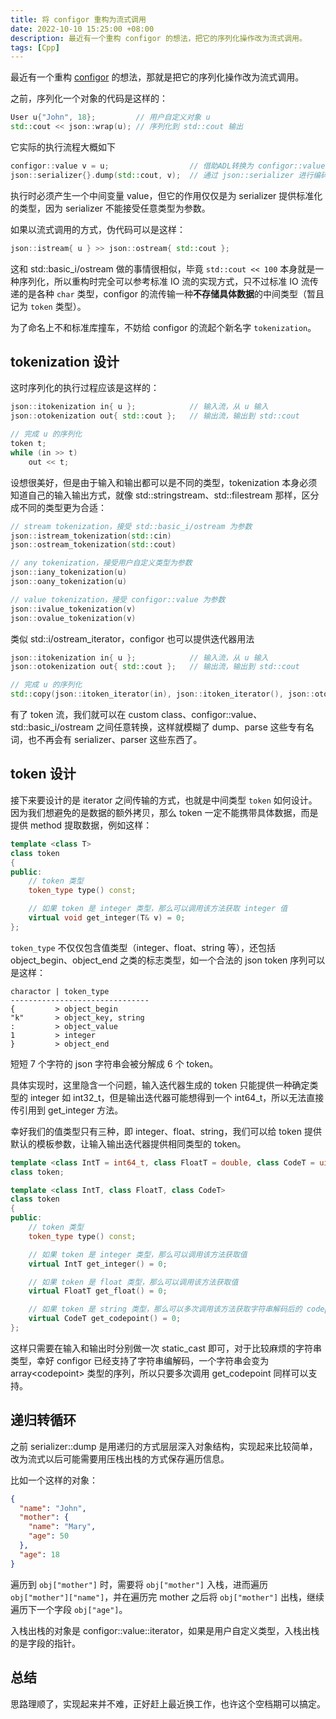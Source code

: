 ```yaml
---
title: 将 configor 重构为流式调用
date: 2022-10-10 15:25:00 +08:00
description: 最近有一个重构 configor 的想法，把它的序列化操作改为流式调用。
tags: [Cpp]
---
```


最近有一个重构 [configor](https://github.com/Nomango/configor) 的想法，那就是把它的序列化操作改为流式调用。

之前，序列化一个对象的代码是这样的：

```cpp
User u{"John", 18};         // 用户自定义对象 u
std::cout << json::wrap(u); // 序列化到 std::cout 输出
```

它实际的执行流程大概如下

```cpp
configor::value v = u;                  // 借助ADL转换为 configor::value 类型
json::serializer{}.dump(std::cout, v);  // 通过 json::serializer 进行编码
```

执行时必须产生一个中间变量 value，但它的作用仅仅是为 serializer 提供标准化的类型，因为 serializer 不能接受任意类型为参数。

如果以流式调用的方式，伪代码可以是这样：

```cpp
json::istream{ u } >> json::ostream{ std::cout };
```

这和 std::basic_i/ostream 做的事情很相似，毕竟 `std::cout << 100` 本身就是一种序列化，所以重构时完全可以参考标准 IO 流的实现方式，只不过标准 IO 流传递的是各种 `char` 类型，configor 的流传输一种**不存储具体数据**的中间类型（暂且记为 `token` 类型）。

为了命名上不和标准库撞车，不妨给 configor 的流起个新名字 `tokenization`。

## tokenization 设计

这时序列化的执行过程应该是这样的：

```cpp
json::itokenization in{ u };            // 输入流，从 u 输入
json::otokenization out{ std::cout };   // 输出流，输出到 std::cout

// 完成 u 的序列化
token t;
while (in >> t)
    out << t;
```

设想很美好，但是由于输入和输出都可以是不同的类型，tokenization 本身必须知道自己的输入输出方式，就像 std::stringstream、std::filestream 那样，区分成不同的类型更为合适：

```cpp
// stream tokenization，接受 std::basic_i/ostream 为参数
json::istream_tokenization(std::cin)
json::ostream_tokenization(std::cout)

// any tokenization，接受用户自定义类型为参数
json::iany_tokenization(u)
json::oany_tokenization(u)

// value tokenization，接受 configor::value 为参数
json::ivalue_tokenization(v)
json::ovalue_tokenization(v)
```

类似 std::i/ostream_iterator，configor 也可以提供迭代器用法

```cpp
json::itokenization in{ u };            // 输入流，从 u 输入
json::otokenization out{ std::cout };   // 输出流，输出到 std::cout

// 完成 u 的序列化
std::copy(json::itoken_iterator(in), json::itoken_iterator(), json::otoken_iterator(out));
```

有了 token 流，我们就可以在 custom class、configor::value、std::basic_i/ostream 之间任意转换，这样就模糊了 dump、parse 这些专有名词，也不再会有 serializer、parser 这些东西了。

## token 设计

接下来要设计的是 iterator 之间传输的方式，也就是中间类型 `token` 如何设计。因为我们想避免的是数据的额外拷贝，那么 token 一定不能携带具体数据，而是提供 method 提取数据，例如这样：

```cpp
template <class T>
class token
{
public:
    // token 类型
    token_type type() const;

    // 如果 token 是 integer 类型，那么可以调用该方法获取 integer 值
    virtual void get_integer(T& v) = 0;
};
```

`token_type` 不仅仅包含值类型（integer、float、string 等），还包括 object_begin、object_end 之类的标志类型，如一个合法的 json token 序列可以是这样：

```
charactor | token_type
-------------------------------
{         > object_begin
"k"       > object_key, string
:         > object_value
1         > integer
}         > object_end
```

短短 7 个字符的 json 字符串会被分解成 6 个 token。

具体实现时，这里隐含一个问题，输入迭代器生成的 token 只能提供一种确定类型的 integer 如 int32_t，但是输出迭代器可能想得到一个 int64_t，所以无法直接传引用到 get_integer 方法。

幸好我们的值类型只有三种，即 integer、float、string，我们可以给 token 提供默认的模板参数，让输入输出迭代器提供相同类型的 token。

```cpp
template <class IntT = int64_t, class FloatT = double, class CodeT = uint32_t>
class token;

template <class IntT, class FloatT, class CodeT>
class token
{
public:
    // token 类型
    token_type type() const;

    // 如果 token 是 integer 类型，那么可以调用该方法获取值
    virtual IntT get_integer() = 0;

    // 如果 token 是 float 类型，那么可以调用该方法获取值
    virtual FloatT get_float() = 0;

    // 如果 token 是 string 类型，那么可以多次调用该方法获取字符串解码后的 codepoint 序列
    virtual CodeT get_codepoint() = 0;
};
```

这样只需要在输入和输出时分别做一次 static_cast 即可，对于比较麻烦的字符串类型，幸好 configor 已经支持了字符串编解码，一个字符串会变为 array&lt;codepoint&gt; 类型的序列，所以只要多次调用 get_codepoint 同样可以支持。

## 递归转循环

之前 serializer::dump 是用递归的方式层层深入对象结构，实现起来比较简单，改为流式以后可能需要用压栈出栈的方式保存遍历信息。

比如一个这样的对象：

```json
{
  "name": "John",
  "mother": {
    "name": "Mary",
    "age": 50
  },
  "age": 18
}
```

遍历到 `obj["mother"]` 时，需要将 `obj["mother"]` 入栈，进而遍历 `obj["mother"]["name"]`，并在遍历完 mother 之后将 `obj["mother"]` 出栈，继续遍历下一个字段 `obj["age"]`。

入栈出栈的对象是 configor::value::iterator，如果是用户自定义类型，入栈出栈的是字段的指针。

## 总结

思路理顺了，实现起来并不难，正好赶上最近换工作，也许这个空档期可以搞定。
